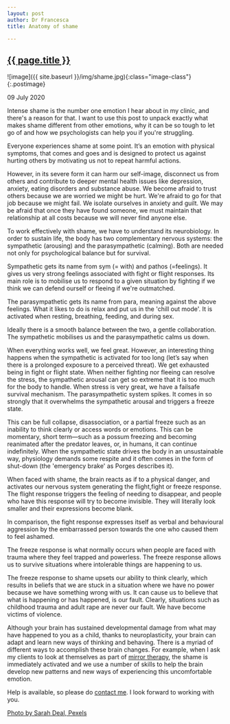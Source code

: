 ```yaml
---
layout: post
author: Dr Francesca
title: Anatomy of shame

---
```

 
 <h2 class="postheader"><a href="{{ site.baseurl }}{{ page.url }}">{{ page.title }}</a></h2>


![image]({{ site.baseurl }}/img/shame.jpg){:class="image-class"}{:.postimage}

<p class="blogdate">09 July 2020</p>

<p class="blogcopy">Intense shame is the number one emotion I hear about in my clinic, and there's a reason for that. I want to use this post to unpack exactly what makes shame  different from other emotions, why it can be so tough to let go of and how we psychologists can help you if you're struggling. </p>

<p class="blogcopy">Everyone experiences shame at some point. It’s an emotion with physical symptoms, that comes and goes and is designed to protect us against hurting others by motivating us not to repeat harmful actions. </p>

<p class="blogcopy">However, in its severe form it can harm our self-image, disconnect us from others and contribute to deeper mental health issues like depression, anxiety, eating disorders and substance abuse. We become afraid to trust others because we are worried we might be hurt. We're afraid to go for that job because we might fail. We isolate ourselves in anxiety and guilt. We may be afraid that once they have found someone, we must maintain that relationship at all costs because we will never find anyone else. </p>

<p class="blogcopy">To work effectively with shame, we have to understand its neurobiology. In order to sustain life, the body has two complementary nervous systems: the sympathetic
(arousing) and the parasympathetic (calming). Both are needed not only for psychological balance but for survival.</p>

<p class="blogcopy">Sympathetic gets its name from sym (= with) and pathos (=feelings). It gives us very strong feelings associated with fight or flight responses. Its main role is to mobilise us to respond to a given situation by fighting if we think we can defend ourself or fleeing if we're outmatched.</p>

<p class="blogcopy">The parasympathetic gets its name from para, meaning against the above feelings. What it likes to
do is relax and put us in the 'chill out mode'. It is activated when resting, breathing, feeding, and during sex.</p>

<p class="blogcopy">Ideally there is a smooth balance between the two, a gentle collaboration. The sympathetic
mobilises us and the parasympathetic calms us down.</p>

<p class="blogcopy">When everything works well, we feel great. However, an interesting thing happens when the sympathetic is activated for too long (let’s say when there is a prolonged exposure to a perceived threat). We get exhausted being in fight or flight state. When neither fighting nor fleeing can resolve the stress, the sympathetic arousal can get so extreme that it is too much for the body to handle. When stress is very great, we have a failsafe survival
mechanism. The parasympathetic system spikes. It comes in so strongly that it overwhelms the sympathetic arousal and triggers a freeze state.</p>

<p class="blogcopy">This can be full collapse, disassociation, or a partial freeze such as an inability to think clearly or access words or emotions. This can be momentary, short term—such as a possum freezing and becoming reanimated after the predator leaves, or, in humans, it
can continue indefinitely. When the sympathetic state drives the body in an unsustainable way, physiology demands some respite and it often comes in the form of shut-down (the 'emergency brake' as Porges describes it).</p>

<p class="blogcopy"> When faced with shame, the brain reacts as if to a physical danger, and activates our nervous system generating the flight,fight or freeze response. The flight response triggers the feeling of needing to disappear, and people who have this response will try to become invisible. They will literally look smaller and their expressions become blank.</p>

<p class="blogcopy">In comparison, the fight response expresses itself as verbal and behavioural aggression by the embarrassed person towards the one who caused them to feel ashamed.</p>

<p class="blogcopy">The freeze response is what normally occurs when people are faced with trauma where they feel trapped and powerless. The freeze response allows us to survive situations where intolerable things are happening to us.</p>

<p class="blogcopy">The freeze response to shame upsets our ability to think clearly, which results in beliefs that we are stuck in a situation where we have no power because we have something wrong with us. It can cause us to believe that what is happening or has happened, is our fault. Clearly, situations such as childhood trauma and adult rape are never our fault. We have become victims of violence. </p>

<p class="blogcopy">Although your brain has sustained developmental damage from what may have happened to you as a child, thanks to neuroplasticity, your brain can adapt and learn new ways of thinking and behaving. There is a myriad of different ways to accomplish these brain changes. For example, when I ask my clients to look at themselves as part of <a href="https://drfrancesca.co.uk/2020/05/25/Try-mirror-therapy.html">mirror therapy</a>, the shame is immediately activated and we use a number of skills to help the brain develop new patterns and new ways of experiencing this uncomfortable emotion.</p>

<p class="blogcopy">Help is available, so please do <a href="https://drfrancesca.co.uk/contact">contact me</a>. I look forward to working with you. </p>

<p class="blogcopy"><a href="https://www.pexels.com/photo/close-up-portrait-photo-of-woman-with-her-head-resting-on-her-knuckles-2505189/">Photo by Sarah Deal, Pexels</a></p>



<br>
<div class="sharethis-inline-share-buttons"></div>
<br>
